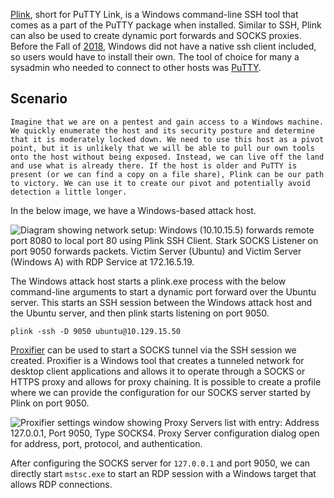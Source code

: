 [Plink](https://www.chiark.greenend.org.uk/~sgtatham/putty/latest.html), short for PuTTY Link, is a Windows command-line SSH tool that comes as a part of the PuTTY package when installed. Similar to SSH, Plink can also be used to create dynamic port forwards and SOCKS proxies. Before the Fall of [2018](https://docs.microsoft.com/en-us/windows-server/administration/openssh/openssh_overview), Windows did not have a native ssh client included, so users would have to install their own. The tool of choice for many a sysadmin who needed to connect to other hosts was [PuTTY](https://www.putty.org/).
## Scenario
```
Imagine that we are on a pentest and gain access to a Windows machine. We quickly enumerate the host and its security posture and determine that it is moderately locked down. We need to use this host as a pivot point, but it is unlikely that we will be able to pull our own tools onto the host without being exposed. Instead, we can live off the land and use what is already there. If the host is older and PuTTY is present (or we can find a copy on a file share), Plink can be our path to victory. We can use it to create our pivot and potentially avoid detection a little longer.
```

In the below image, we have a Windows-based attack host.

![Diagram showing network setup: Windows (10.10.15.5) forwards remote port 8080 to local port 80 using Plink SSH Client. Stark SOCKS Listener on port 9050 forwards packets. Victim Server (Ubuntu) and Victim Server (Windows A) with RDP Service at 172.16.5.19.](https://academy.hackthebox.com/storage/modules/158/66-1.png)

The Windows attack host starts a plink.exe process with the below command-line arguments to start a dynamic port forward over the Ubuntu server. This starts an SSH session between the Windows attack host and the Ubuntu server, and then plink starts listening on port 9050.

```cmd-session
plink -ssh -D 9050 ubuntu@10.129.15.50
```

[Proxifier](https://www.proxifier.com) can be used to start a SOCKS tunnel via the SSH session we created. Proxifier is a Windows tool that creates a tunneled network for desktop client applications and allows it to operate through a SOCKS or HTTPS proxy and allows for proxy chaining. It is possible to create a profile where we can provide the configuration for our SOCKS server started by Plink on port 9050.

![Proxifier settings window showing Proxy Servers list with entry: Address 127.0.0.1, Port 9050, Type SOCKS4. Proxy Server configuration dialog open for address, port, protocol, and authentication.](https://academy.hackthebox.com/storage/modules/158/reverse_shell_9.png)

After configuring the SOCKS server for `127.0.0.1` and port 9050, we can directly start `mstsc.exe` to start an RDP session with a Windows target that allows RDP connections.